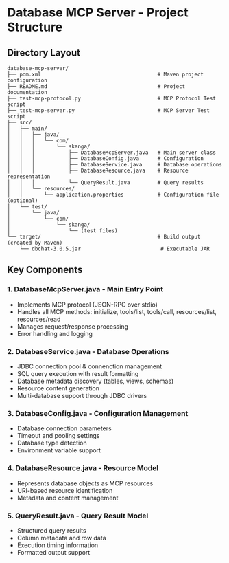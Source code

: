 # Database MCP Server - Project Structure

## Directory Layout

```
database-mcp-server/
├── pom.xml                                      # Maven project configuration
├── README.md                                    # Project documentation
├── test-mcp-protocol.py                         # MCP Protocol Test script
├── test-mcp-server.py                           # MCP Server Test script
├── src/
│   ├── main/
│   │   ├── java/
│   │   │   └── com/
│   │   │       └── skanga/
│   │   │           ├── DatabaseMcpServer.java   # Main server class
│   │   │           ├── DatabaseConfig.java      # Configuration
│   │   │           ├── DatabaseService.java     # Database operations
│   │   │           ├── DatabaseResource.java    # Resource representation
│   │   │           └── QueryResult.java         # Query results
│   │   └── resources/
│   │       └── application.properties           # Configuration file (optional)
│   └── test/
│       └── java/
│           └── com/
│               └── skanga/
│                   └── (test files)
└── target/                                      # Build output (created by Maven)
    └── dbchat-3.0.5.jar                          # Executable JAR
```

## Key Components

### 1. **DatabaseMcpServer.java** - Main Entry Point
- Implements MCP protocol (JSON-RPC over stdio)
- Handles all MCP methods: initialize, tools/list, tools/call, resources/list, resources/read
- Manages request/response processing
- Error handling and logging

### 2. **DatabaseService.java** - Database Operations
- JDBC connection pool & connenction management
- SQL query execution with result formatting
- Database metadata discovery (tables, views, schemas)
- Resource content generation
- Multi-database support through JDBC drivers

### 3. **DatabaseConfig.java** - Configuration Management
- Database connection parameters
- Timeout and pooling settings
- Database type detection
- Environment variable support

### 4. **DatabaseResource.java** - Resource Model
- Represents database objects as MCP resources
- URI-based resource identification
- Metadata and content management

### 5. **QueryResult.java** - Query Result Model
- Structured query results
- Column metadata and row data
- Execution timing information
- Formatted output support

